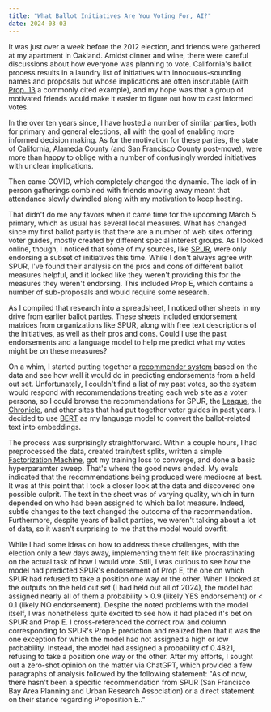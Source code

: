 ```yaml
---
title: "What Ballot Initiatives Are You Voting For, AI?"
date: 2024-03-03
---
```


It was just over a week before the 2012 election, and friends were 
gathered at my apartment in Oakland. Amidst dinner and wine, there were careful
discussions about how everyone was planning to vote. California's ballot
 process results in a laundry list of initiatives with innocuous-sounding names
and proposals but whose implications are often inscrutable (with 
[Prop. 13](https://en.wikipedia.org/wiki/1978_California_Proposition_13) a
commonly cited example), and my hope was that a group of motivated friends
would make it easier to figure out how to cast informed votes.

In the over ten years since, I have hosted a number of similar parties, both 
for primary and general elections, all with the goal of enabling more
 informed decision making. As for the motivation for these parties,
the state of California, Alameda County (and San Francisco
County post-move), were more than happy to oblige with a number of confusingly 
worded initiatives with unclear implications.

Then came COVID, which completely changed the dynamic. The 
lack of in-person gatherings combined with friends moving away
meant that attendance slowly dwindled along with my motivation to keep hosting.

That didn't do me any favors when it came time for the upcoming March 5
primary, which as usual has several local measures. What has changed since
my first ballot party is that there are a number of web sites offering
voter guides, mostly created by different special interest groups. As I looked
 online, though, I noticed that 
some of my sources, like [SPUR](https://www.spur.org/voter-guide/2024-03), were
only endorsing a subset of initiatives this time. While I don't always agree 
with SPUR, I've found their analysis on the pros and cons of different ballot
measures helpful, and it looked like they weren't providing this for the 
measures they weren't endorsing. This included Prop E, which contains a number
of sub-proposals and would require some research.

As I compiled that research into a spreadsheet, I noticed 
other sheets in my drive from earlier ballot parties. These sheets
included endorsement matrices from organizations like SPUR, along
 with free text descriptions of the initiatives, as well as their
pros and cons. Could I use the past endorsements and a language model
to help me predict what my votes might be on these measures?

On a whim, I started putting together a 
[recommender system](https://en.wikipedia.org/wiki/Recommender_system) based on
the data and see how well it would do in predicting endorsements from a held
 out set. Unfortunately, I couldn't find a list of my past votes, so the system
 would respond with recommendations treating each web site as a 
voter persona, so I could browse the recommendations 
for SPUR, the [League](https://www.theleaguesf.org/#propc), the
[Chronicle](https://www.sfchronicle.com/projects/2024/california-primary-election-endorsements/), 
and other sites that had put together voter guides in past years. I decided to use 
[BERT](https://en.wikipedia.org/wiki/BERT_(language_model)) as my language model
 to convert the ballot-related text into embeddings.

The process was surprisingly straightforward. Within a couple hours, 
I had preprocessed the data, created train/test splits, 
written a simple
[Factorization Machine](https://en.wikipedia.org/wiki/Matrix_factorization_(recommender_systems)), 
got my training loss to converge, and done a basic hyperparamter sweep. That's 
where the good news ended. My evals
indicated that the recommendations being produced were mediocre at best.
It was at this point that I took a closer look
at the data and discovered one possible culprit. The text in the sheet was of
 varying quality, which in turn depended on who had been assigned to which
 ballot measure. Indeed, subtle changes to the text changed the outcome of the
 recommendation. Furthermore, despite years of ballot parties, we weren't
 talking about a lot of data, so it wasn't surprising to me that the model
 would overfit.

While I had some ideas on how to address these challenges, with the election only
 a few days away, implementing them felt 
 like procrastinating on the actual task of how I would vote. Still, I was
 curious to see how the model had predicted SPUR's endorsement of Prop E, the
one on which SPUR had refused to take a position one way or the other. When I
 looked at the outputs on the held
 out set (I had held out all of 2024), the model had assigned 
nearly all of them a probability > 0.9 (likely YES endorsement)
or < 0.1 (likely NO endorsement). Despite the noted problems with the model
itself, I was nonetheless quite excited to see how it had placed it's bet on
 SPUR and Prop E. I cross-referenced the correct row and column corresponding
to SPUR's Prop E prediction and realized then that it was the one exception for 
which the model had not assigned a high or low probability. Instead,
the model had assigned a probability of 0.4821, refusing to take a position one
way or the other. After my efforts, I sought out a zero-shot opinion on the
 matter via ChatGPT, which provided a few paragraphs of analysis followed by
the following statement: "As of now, there hasn't been a specific recommendation
 from SPUR (San Francisco Bay Area Planning and Urban Research Association) or a
 direct statement on their stance regarding Proposition E.."
